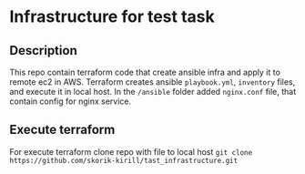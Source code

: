 # Infrastructure for test task 

## Description

This repo contain terraform code that create ansible infra and apply it 
to remote ec2 in AWS.
Terraform creates ansible `playbook.yml`, `inventory` files, and execute it in local host.
In the `/ansible` folder added `nginx.conf` file, that contain config for nginx service.

## Execute terraform 

For execute terraform clone repo with file to local host
`git clone https://github.com/skorik-kirill/tast_infrastructure.git`


